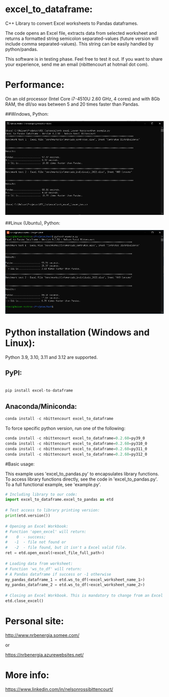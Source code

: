 # excel_to_dataframe:
C++ Library to convert Excel worksheets to Pandas dataframes.

The code opens an Excel file, extracts data from selected worksheet and returns a formatted string semicolon separated-values 
(future version will include comma separated-values). This string can be easily handled by python/pandas.

This software is in testing phase. Feel free to test it out. If you want to share your experience, send me an email (nbittencourt at hotmail dot com).

# Performance:
On an old processor (Intel Core i7-4510U 2.60 GHz, 4 cores) and with 8Gb RAM, the dll/so was between 5 and 20 times faster than Pandas.

##Windows, Python:

<img src="images/perf_windows_python.png" width="800"> 

##Linux (Ubuntu), Python:

<img src="images/perf_linux_python.png" width="800">


# Python installation (Windows and Linux):

Python 3.9, 3.10, 3.11 and 3.12 are supported.

## PyPI:
```Python

pip install excel-to-dataframe


```

## Anaconda/Miniconda:
```Python
conda install -c nbittencourt excel_to_dataframe
```

To force specific python version, run one of the following:
```Python
conda install -c nbittencourt excel_to_dataframe=0.2.60=py39_0
conda install -c nbittencourt excel_to_dataframe=0.2.60=py310_0
conda install -c nbittencourt excel_to_dataframe=0.2.60=py311_0
conda install -c nbittencourt excel_to_dataframe=0.2.60=py312_0
```

#Basic usage:

This example uses 'excel_to_pandas.py' to encapsulates library functions. 
To access library functions directly, see the code in 'excel_to_pandas.py'.
To a full functional example, see 'example.py'.


```Python
# Including library to our code:
import excel_to_dataframe.excel_to_pandas as etd   

# Test access to library printing version:
print(etd.version())

# Opening an Excel Workbook:
# Function 'open_excel' will return:
# 	 0 	- success;
#   -1 	- file not found or
#   -2 	- file found, but it isn't a Excel valid file.
ret = etd.open_excel(<excel_file_full_path>) 

# Loading data from worksheet:
# Function 'ws_to_df' will return:
# A Pandas dataframe if success or -1 otherwise
my_pandas_dataframe_1 = etd.ws_to_df(<excel_worksheet_name_1>) 
my_pandas_dataframe_2 = etd.ws_to_df(<excel_worksheet_name_2>) 

# Closing an Excel Workbook. This is mandatory to change from an Excel File to another.
etd.close_excel()

```

# Personal site:
http://www.nrbenergia.somee.com/  

or

https://nrbenergia.azurewebsites.net/

# More info:
https://www.linkedin.com/in/nelsonrossibittencourt/
